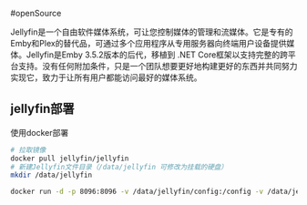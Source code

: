 
#openSource 

Jellyfin是一个自由软件媒体系统，可让您控制媒体的管理和流媒体。它是专有的Emby和Plex的替代品，可通过多个应用程序从专用服务器向终端用户设备提供媒体。Jellyfin是Emby 3.5.2版本的后代，移植到 .NET Core框架以支持完整的跨平台支持。没有任何附加条件，只是一个团队想要更好地构建更好的东西并共同努力实现它，致力于让所有用户都能访问最好的媒体系统。

## jellyfin部署

使用docker部署

```bash
# 拉取镜像
docker pull jellyfin/jellyfin
# 新建Jellyfin文件目录（/data/jellyfin 可修改为挂载的硬盘）
mkdir /data/jellyfin 

docker run -d -p 8096:8096 -v /data/jellyfin/config:/config -v /data/jellyfin/media:/media jellyfin/jellyfin
```